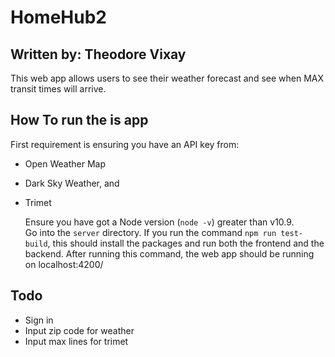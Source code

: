 # HomeHub2

## Written by: Theodore Vixay

This web app allows users to see their weather forecast and see when MAX transit times will arrive.

## How To run the is app

First requirement is ensuring you have an API key from:

- Open Weather Map
- Dark Sky Weather, and
- Trimet

  Ensure you have got a Node version (`node -v`) greater than v10.9.  
  Go into the `server` directory. If you run the command `npm run test-build`, this should install the packages and run both the frontend and the backend.
  After running this command, the web app should be running on localhost:4200/

## Todo

- Sign in
- Input zip code for weather
- Input max lines for trimet

